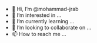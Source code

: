 - 👋 Hi, I’m @mohammad-jrab
- 👀 I’m interested in ...
- 🌱 I’m currently learning ...
- 💞️ I’m looking to collaborate on ...
- 📫 How to reach me ...

<!---
mohammad-jrab/mohammad-jrab is a ✨ special ✨ repository because its `README.md` (this file) appears on your GitHub profile.
You can click the Preview link to take a look at your changes.
--->
